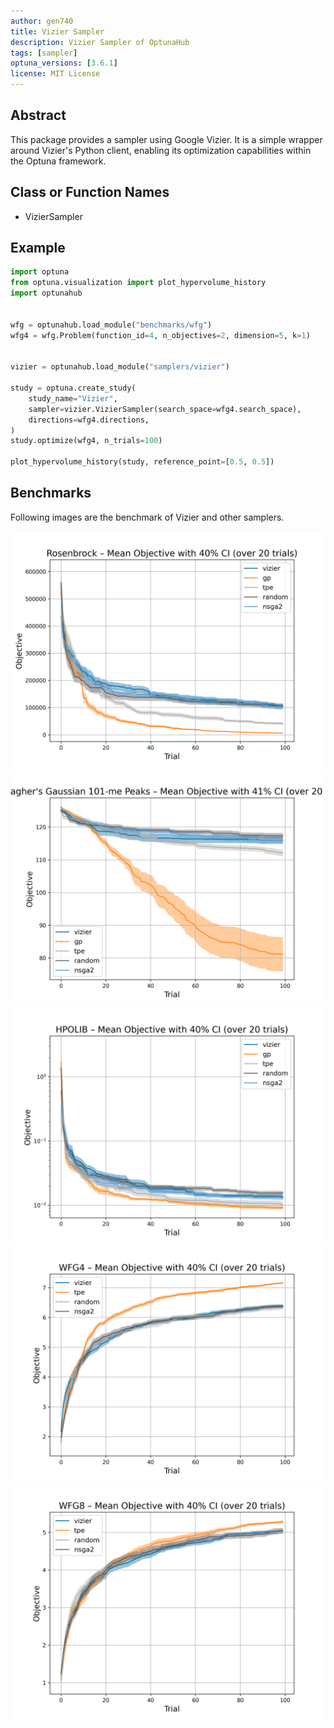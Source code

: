```yaml
---
author: gen740
title: Vizier Sampler
description: Vizier Sampler of OptunaHub
tags: [sampler]
optuna_versions: [3.6.1]
license: MIT License
---
```


## Abstract

This package provides a sampler using Google Vizier.
It is a simple wrapper around Vizier's Python client, enabling its optimization capabilities within the Optuna framework.

## Class or Function Names

- VizierSampler

## Example

```python
import optuna
from optuna.visualization import plot_hypervolume_history
import optunahub


wfg = optunahub.load_module("benchmarks/wfg")
wfg4 = wfg.Problem(function_id=4, n_objectives=2, dimension=5, k=1)


vizier = optunahub.load_module("samplers/vizier")

study = optuna.create_study(
    study_name="Vizier",
    sampler=vizier.VizierSampler(search_space=wfg4.search_space),
    directions=wfg4.directions,
)
study.optimize(wfg4, n_trials=100)

plot_hypervolume_history(study, reference_point=[0.5, 0.5])
```

## Benchmarks

Following images are the benchmark of Vizier and other samplers.

![Rosenbrock Function](./images/multiple_sampler_bbob_fn8.png)
![Gallagher's Gaussian 101-me Peaks Function](./images/multiple_sampler_bbob_fn21.png)
![HPOLib](./images/multiple_sampler_hpolib.png)
![WFG 4](./images/multiple_wfg4_bench.png)
![WFG 8](./images/multiple_wfg8_bench.png)
